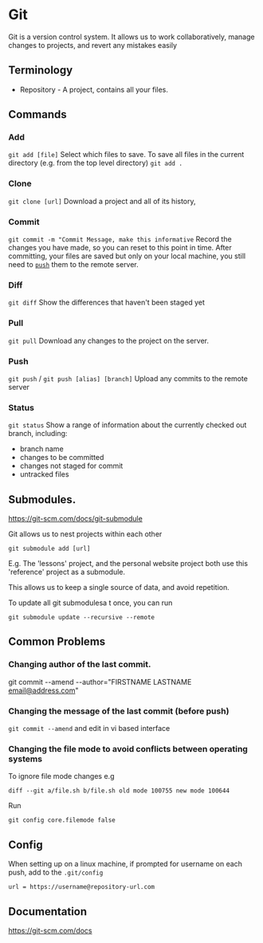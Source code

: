 # Git

Git is a version control system. It allows us to work collaboratively, manage changes to projects, and revert any mistakes easily

## Terminology
* Repository - A project, contains all your files.

## Commands
### Add
`git add [file]` 
Select which files to save. 
To save all files in the current directory (e.g. from the top level directory) 
`git add .`

### Clone
`git clone [url]`
Download a project and all of its history,

### Commit 
`git commit -m "Commit Message, make this informative`
Record the changes you have made, so you can reset to this point in time.
After committing, your files are saved but only on your local machine, you still need to [`push`](#push) them to the remote server.

### Diff
`git diff`
Show the differences that haven't been staged yet  

### Pull
`git pull` 
Download any changes to the project on the server.

### Push
`git push` / `git push [alias] [branch]`
Upload any commits to the remote server

### Status
`git status`
Show a range of information about the currently checked out branch, including:
* branch name 
* changes to be committed
* changes not staged for commit
* untracked files

## Submodules.
https://git-scm.com/docs/git-submodule

Git allows us to nest projects within each other

`git submodule add [url]`

E.g. The 'lessons' project, and the personal website project both use this 'reference' project as a submodule.

This allows us to keep a single source of data, and avoid repetition.

To update all git submodulesa t once, you can run 

`git submodule update --recursive --remote`

## Common Problems
### Changing author of the last commit.

git commit --amend --author="FIRSTNAME LASTNAME <email@address.com>"

### Changing the message of the last commit (before push)

`git commit --amend` and edit in vi based interface

### Changing the file mode to avoid conflicts between operating systems

To ignore file mode changes e.g

`diff --git a/file.sh b/file.sh
old mode 100755
new mode 100644`

Run 

`git config core.filemode false`

## Config 

When setting up on a linux machine, if prompted for username on each push, add to the `.git/config`

`url = https://username@repository-url.com`

## Documentation

https://git-scm.com/docs
